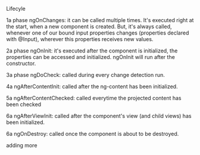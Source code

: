 
Lifecyle

1a phase ngOnChanges: it can be called multiple times. It's executed right at the start, when a new component is created. But, it's always called, whenever one of our bound input properties changes (properties declared with @Input), wherever this properties receives new values.

2a phase ngOnInit: it's executed after the component is initialized, the properties can be accessed and initialized. ngOnInit will run after the constructor. 

3a phase ngDoCheck: called during every change detection run.

4a ngAfterContentInit: called after the ng-content has been initialized.

5a ngAfterContentChecked: called everytime the projected content has been checked 

6a ngAfterViewInit: called after the component's view (and child views) has been initialized.

6a ngOnDestroy: called once the component is about to be destroyed.

adding more
